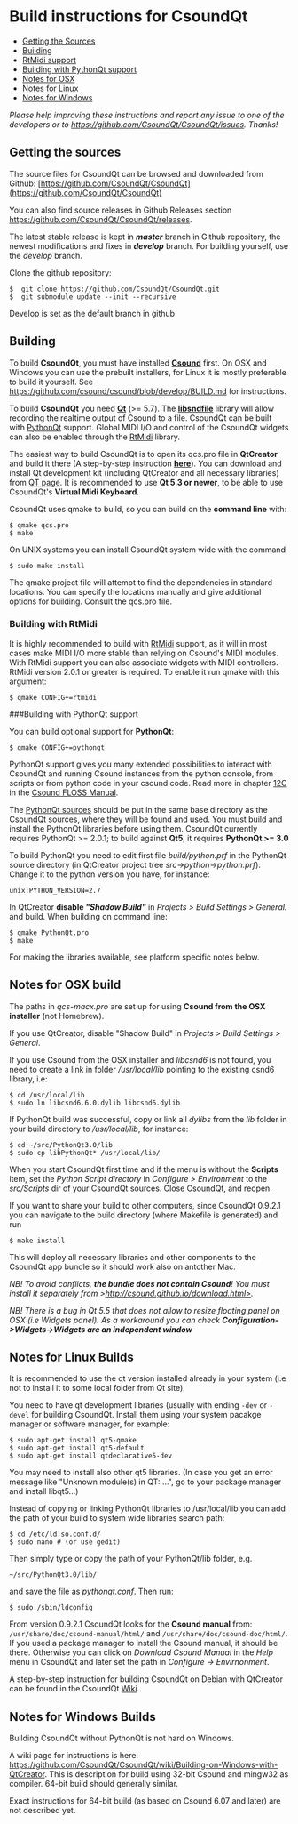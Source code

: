 Build instructions for CsoundQt
===============================

- [Getting the Sources](#sources)     
- [Building](#building)        
- [RtMidi support](#rtmidi)        
- [Building with PythonQt support](#pythonqt)     
- [Notes for OSX](#osx)
- [Notes for Linux](#linux)
- [Notes for Windows](#windows)



*Please help improving these instructions and report any issue to one of the developers or to https://github.com/CsoundQt/CsoundQt/issues. Thanks!*

<a name="sources">

Getting the sources <a name="sources">
--------

The source files for CsoundQt can be browsed and downloaded from Github:
[https://github.com/CsoundQt/CsoundQt](https://github.com/CsoundQt/CsoundQt)


You can also find source releases in Github Releases section <https://github.com/CsoundQt/CsoundQt/releases>.     


The latest stable release is kept in ***master*** branch in Github repository, the newest modifications and fixes in ***develop*** branch. For building yourself, use the *develop* branch. 

Clone the github repository:
    
    $  git clone https://github.com/CsoundQt/CsoundQt.git 
    $  git submodule update --init --recursive
    
Develop is set as the default branch in github


<a name="building"> 
   
Building 
-------

To build **CsoundQt**, you must have installed [**Csound**](https://csound.com/download.html) first. On OSX and Windows you can use the prebuilt installers, for Linux it is mostly preferable to build it yourself.  See <https://github.com/csound/csound/blob/develop/BUILD.md> for instructions.

To build **CsoundQt** you need [**Qt**](http://qt-project.org/) (>= 5.7). The [**libsndfile**](http://www.mega-nerd.com/libsndfile/) library will allow recording the realtime output of Csound to a file. CsoundQt can be built with [PythonQt](https://github.com/MeVisLab/pythonqt) support. Global MIDI I/O and control of the CsoundQt widgets can also be enabled through the [RtMidi](http://www.music.mcgill.ca/~gary/rtmidi/) library.

The easiest way to build CsoundQt is to open its qcs.pro file in **QtCreator** and build it there (A step-by-step instruction [**here**](https://github.com/CsoundQt/CsoundQt/wiki)). You can download and install Qt development kit (including QtCreator and all necessary libraries) from [QT page](http://www.qt.io/download-open-source/). It is recommended to use **Qt 5.3 or newer**, to be able to use CsoundQt's **Virtual Midi Keyboard**.

CsoundQt uses qmake to build, so you can build on the **command line** with:

	$ qmake qcs.pro
	$ make
	
On UNIX systems you can install CsoundQt system wide with the command

    $ sudo make install
     
The qmake project file will attempt to find the dependencies in standard locations. You can specify the locations manually and give additional options for building. Consult the qcs.pro file.

  
<a name="rtmidi">  

### Building with RtMidi

It is highly recommended to build with [RtMidi](http://www.music.mcgill.ca/~gary/rtmidi/) support, as it will in most cases make MIDI I/O more stable than relying on Csound's MIDI modules. With RtMidi support you can also associate widgets with MIDI controllers. RtMidi version 2.0.1 or greater is required. To enable it run qmake with this argument:

	$ qmake CONFIG+=rtmidi

<a name="pythonqt">

###Building with PythonQt support 

You can build optional support for **PythonQt**:

	$ qmake CONFIG+=pythonqt

PythonQt support gives you many extended possibilities to interact with CsoundQt and running Csound instances from the python console, from scripts or from python code in your csound code. Read more in chapter [12C](http://floss.booktype.pro/csound/c-python-in-csoundqt/) in the [Csound FLOSS Manual](http://floss.booktype.pro/csound/).
 
The [PythonQt sources](https://github.com/MeVisLab/pythonqt) should be put in the same base directory as the CsoundQt sources, where they will be found and used. You must build and install the PythonQt libraries before using them. CsoundQt currently requires PythonQt >= 2.0.1; to build against **Qt5**, it requires **PythonQt >= 3.0**

To build PythonQt you need to edit first file *build/python.prf* in the PythonQt source directory (in QtCreator project tree  *src->python->python.prf*). Change it to the python version you have, for instance:

    unix:PYTHON_VERSION=2.7
  
In QtCreator **disable _"Shadow Build"_** in *Projects > Build Settings > General.* and build. When building on command line:

    $ qmake PythonQt.pro
    $ make

For making the libraries available, see platform specific notes below.

<a name="osx">

Notes for OSX build
---------------------

The paths in *qcs-macx.pro* are set up for using **Csound from the OSX installer** (not Homebrew).

If you use QtCreator, disable "Shadow Build" in *Projects > Build Settings > General*.

If you use Csound from the OSX installer and *libcsnd6* is not found, you need to create a link in folder */usr/local/lib* pointing to the existing csnd6 library,  i.e: 

    $ cd /usr/local/lib
    $ sudo ln libcsnd6.6.0.dylib libcsnd6.dylib


If PythonQt build was successful, copy or link all *dylibs* from the *lib* folder in your build directory to */usr/local/lib*, for instance: 

    $ cd ~/src/PythonQt3.0/lib
    $ sudo cp libPythonQt* /usr/local/lib/

When you start CsoundQt first time and  if the menu is without the **Scripts** item, set the *Python Script directory* in *Configure > Environment* to the *src/Scripts* dir of your CsoundQt sources. Close CsoundQt, and reopen.

If you want to share your build to other computers, since CsoundQt 0.9.2.1 you can navigate to the build directory (where Makefile is generated) and run 

    $ make install

This will deploy all necessary libraries and other components to the CsoundQt app bundle so it should work also on antother Mac.

_NB! To avoid conflicts, **the bundle does not contain Csound**! You must install it separately from >http://csound.github.io/download.html>._


_NB! There is a bug in Qt 5.5 that does not allow to resize floating panel on OSX (i.e Widgets panel). As a workaround you can check **Configuration->Widgets->Widgets are an independent window**_

<a name="linux">

Notes for Linux Builds 
----------------------

It is recommended to use the qt version installed already in your system (i.e not to install it to some local folder from Qt site).

You need to have qt development libraries (usually with ending `-dev` or `-devel` for building CsoundQt. Install them using your system pacakge manager or software manager, for example:

    $ sudo apt-get install qt5-qmake
    $ sudo apt-get install qt5-default
    $ sudo apt-get install qtdeclarative5-dev
 
    
You may need to install also other qt5 libraries. (In case you get an error message like "Unknown module(s) in QT: ...", go to your package manager and install libqt5...) 


Instead of copying or linking PythonQt libraries to /usr/local/lib you can add the path of your build to system wide libraries search path:

    $ cd /etc/ld.so.conf.d/ 
    $ sudo nano # (or use gedit) 

Then simply type or copy the path of your PythonQt/lib folder, e.g. 
    
    ~/src/PythonQt3.0/lib/ 
    
and save the file as *pythonqt.conf*. Then run: 

    $ sudo /sbin/ldconfig

From version 0.9.2.1 CsoundQt looks for the **Csound manual** from:
`/usr/share/doc/csound-manual/html/` and  `/usr/share/doc/csound-doc/html/`.
If you used a package manager to install the Csound manual, it should be there. Otherwise you can click on *Download Csound Manual* in the *Help* menu in CsoundQt and later set the path in *Configure -> Envirnonment*.

A step-by-step instruction for building CsoundQt on Debian with QtCreator can be found in the CsoundQt [Wiki](https://github.com/CsoundQt/CsoundQt/wiki/Building-CsoundQt-for-Debian-with-QtCreator).

<a name="windows">

Notes for Windows Builds 
----------------

Building CsoundQt without PythonQt is not hard on Windows.

A wiki page for instructions is here:
<https://github.com/CsoundQt/CsoundQt/wiki/Building-on-Windows-with-QtCreator>. This is description for build using 32-bit Csound and mingw32 as compiler. 64-bit build should generally similar.

Exact instructions for 64-bit build (as based on Csound 6.07 and later) are not described yet.



